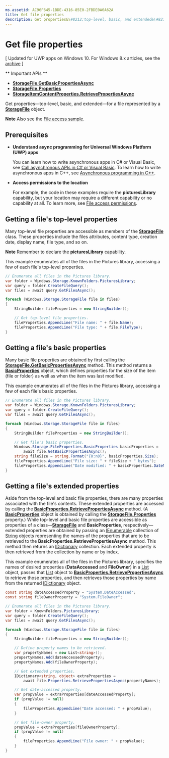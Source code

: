 ```yaml
---
ms.assetid: AC96F645-1BDE-4316-85E0-2FBDE0A0A62A
title: Get file properties
description: Get properties&\#8212;top-level, basic, and extended&\#8212;for a file represented by a StorageFile object.
---
```

# Get file properties

\[ Updated for UWP apps on Windows 10. For Windows 8.x articles, see the [archive](http://go.microsoft.com/fwlink/p/?linkid=619132) \]


** Important APIs **

-   [**StorageFile.GetBasicPropertiesAsync**](https://msdn.microsoft.com/library/windows/apps/hh701737)
-   [**StorageFile.Properties**](https://msdn.microsoft.com/library/windows/apps/br227225)
-   [**StorageItemContentProperties.RetrievePropertiesAsync**](https://msdn.microsoft.com/library/windows/apps/hh770652)

Get properties—top-level, basic, and extended—for a file represented by a [**StorageFile**](https://msdn.microsoft.com/library/windows/apps/br227171) object.

**Note**  Also see the [File access sample](http://go.microsoft.com/fwlink/p/?linkid=619995).

 


## Prerequisites

-   **Understand async programming for Universal Windows Platform (UWP) apps**

    You can learn how to write asynchronous apps in C# or Visual Basic, see [Call asynchronous APIs in C# or Visual Basic](https://msdn.microsoft.com/library/windows/apps/mt187337). To learn how to write asynchronous apps in C++, see [Asynchronous programming in C++](https://msdn.microsoft.com/library/windows/apps/mt187334).

-   **Access permissions to the location**

    For example, the code in these examples require the **picturesLibrary** capability, but your location may require a different capability or no capability at all. To learn more, see [File access permissions](file-access-permissions.md).

## Getting a file's top-level properties

Many top-level file properties are accessible as members of the [**StorageFile**](https://msdn.microsoft.com/library/windows/apps/br227171) class. These properties include the files attributes, content type, creation date, display name, file type, and so on.

**Note**  Remember to declare the **picturesLibrary** capability.

 

This example enumerates all of the files in the Pictures library, accessing a few of each file's top-level properties.

```csharp
// Enumerate all files in the Pictures library.
var folder = Windows.Storage.KnownFolders.PicturesLibrary;
var query = folder.CreateFileQuery();
var files = await query.GetFilesAsync();

foreach (Windows.Storage.StorageFile file in files)
{
    StringBuilder fileProperties = new StringBuilder();

    // Get top-level file properties.
    fileProperties.AppendLine("File name: " + file.Name);
    fileProperties.AppendLine("File type: " + file.FileType);
}
```

## Getting a file's basic properties

Many basic file properties are obtained by first calling the [**StorageFile.GetBasicPropertiesAsync**](https://msdn.microsoft.com/library/windows/apps/hh701737) method. This method returns a [**BasicProperties**](https://msdn.microsoft.com/library/windows/apps/br212113) object, which defines properties for the size of the item (file or folder) as well as when the item was last modified.

This example enumerates all of the files in the Pictures library, accessing a few of each file's basic properties.

```csharp
// Enumerate all files in the Pictures library.
var folder = Windows.Storage.KnownFolders.PicturesLibrary;
var query = folder.CreateFileQuery();
var files = await query.GetFilesAsync();

foreach (Windows.Storage.StorageFile file in files)
{
    StringBuilder fileProperties = new StringBuilder();

    // Get file's basic properties.
    Windows.Storage.FileProperties.BasicProperties basicProperties = 
        await file.GetBasicPropertiesAsync();
    string fileSize = string.Format("{0:n0}", basicProperties.Size);
    fileProperties.AppendLine("File size: " + fileSize + " bytes");
    fileProperties.AppendLine("Date modified: " + basicProperties.DateModified);
}
 ```
 
## Getting a file's extended properties

Aside from the top-level and basic file properties, there are many properties associated with the file's contents. These extended properties are accessed by calling the [**BasicProperties.RetrievePropertiesAsync**](https://msdn.microsoft.com/library/windows/apps/br212124) method. (A [**BasicProperties**](https://msdn.microsoft.com/library/windows/apps/br212113) object is obtained by calling the [**StorageFile.Properties**](https://msdn.microsoft.com/library/windows/apps/br227225) property.) While top-level and basic file properties are accessible as properties of a class—[**StorageFile**](https://msdn.microsoft.com/library/windows/apps/br227171) and **BasicProperties**, respectively—extended properties are obtained by passing an [IEnumerable](http://go.microsoft.com/fwlink/p/?LinkID=313091) collection of [String](http://go.microsoft.com/fwlink/p/?LinkID=325032) objects representing the names of the properties that are to be retrieved to the **BasicProperties.RetrievePropertiesAsync** method. This method then returns an [IDictionary](http://go.microsoft.com/fwlink/p/?LinkId=325238) collection. Each extended property is then retrieved from the collection by name or by index.

This example enumerates all of the files in the Pictures library, specifies the names of desired properties (**DataAccessed** and **FileOwner**) in a [List](http://go.microsoft.com/fwlink/p/?LinkID=325246) object, passes that [List](http://go.microsoft.com/fwlink/p/?LinkID=325246) object to [**BasicProperties.RetrievePropertiesAsync**](https://msdn.microsoft.com/library/windows/apps/br212124) to retrieve those properties, and then retrieves those properties by name from the returned [IDictionary](http://go.microsoft.com/fwlink/p/?LinkId=325238) object.

```csharp
const string dateAccessedProperty = "System.DateAccessed";
const string fileOwnerProperty = "System.FileOwner";

// Enumerate all files in the Pictures library.
var folder = KnownFolders.PicturesLibrary;
var query = folder.CreateFileQuery();
var files = await query.GetFilesAsync();

foreach (Windows.Storage.StorageFile file in files)
{
    StringBuilder fileProperties = new StringBuilder();

    // Define property names to be retrieved.
    var propertyNames = new List<string>();
    propertyNames.Add(dateAccessedProperty);
    propertyNames.Add(fileOwnerProperty);

    // Get extended properties.
    IDictionary<string, object> extraProperties = 
        await file.Properties.RetrievePropertiesAsync(propertyNames);

    // Get date-accessed property.
    var propValue = extraProperties[dateAccessedProperty];
    if (propValue != null)
    {
        fileProperties.AppendLine("Date accessed: " + propValue);
    }

    // Get file-owner property.
    propValue = extraProperties[fileOwnerProperty];
    if (propValue != null)
    {
        fileProperties.AppendLine("File owner: " + propValue);
    }
}
```

 

 






<!--HONumber=Jun16_HO1-->


